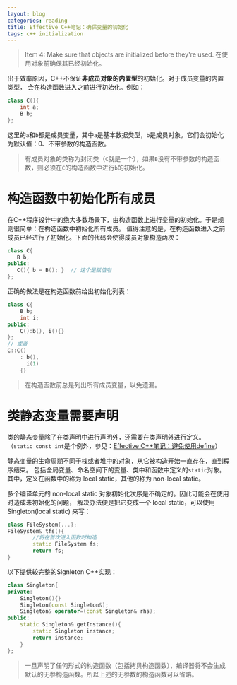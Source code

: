 ```yaml
---
layout: blog
categories: reading
title: Effective C++笔记：确保变量的初始化
tags: c++ initialization
---
```


> Item 4: Make sure that objects are initialized before they're used.
> 在使用对象前确保其已经初始化。

出于效率原因，C++不保证**非成员对象的内置型**的初始化。对于成员变量的内置类型，
会在构造函数进入之前进行初始化。例如：

```cpp
class C(){
    int a;
    B b;
};
```

这里的`a`和`b`都是成员变量，其中`a`是基本数据类型，`b`是成员对象。它们会初始化为默认值：0、不带参数的构造函数。

> 有成员对象的类称为封闭类（`C`就是一个），如果`B`没有不带参数的构造函数，则必须在`C`的构造函数中进行`b`的初始化。

# 构造函数中初始化所有成员

在C++程序设计中的绝大多数场景下，由构造函数上进行变量的初始化。于是规则很简单：在构造函数中初始化所有成员。
值得注意的是，在构造函数进入之前成员已经进行了初始化。下面的代码会使得成员对象构造两次：

```cpp
class C{
   B b;
public:
   C(){ b = B(); }  // 这个是赋值啦
};
```

正确的做法是在构造函数前给出初始化列表：

```cpp
class C{
    B b;
    int i;
public:
    C():b(), i(){}
};
// 或者
C::C()
    : b(), 
      i(1)
    {}
```

> 在构造函数前总是列出所有成员变量，以免遗漏。

# 类静态变量需要声明

类的静态变量除了在类声明中进行声明外，还需要在类声明外进行定义。
（`static const int`是个例外，参见：[Effective C++笔记：避免使用define](/2015/07/21/effective-cpp-2)）

静态变量的生命周期不同于栈或者堆中的对象，从它被构造开始一直存在，直到程序结束。
包括全局变量、命名空间下的变量、类中和函数中定义的`static`对象。
其中，定义在函数中的称为 local static，其他的称为 non-local static。

多个编译单元的 non-local static 对象初始化次序是不确定的。因此可能会在使用时造成未初始化的问题，
解决办法便是把它变成一个 local static，可以使用 Singleton(local static) 来写：

```cpp
class FileSystem{...};
FileSystem& tfs(){
		//将在首次进入函数时构造
		static FileSystem fs;	
		return fs;
}
```
	
以下提供较完整的Signleton C++实现：

```cpp
class Singleton{
private:
    Singleton(){}
    Singleton(const Singleton&);
    Singleton& operator=(const Singleton& rhs);
public:
    static Singleton& getInstance(){
        static Singleton instance;
        return instance; 
    }
};
```
	
> 一旦声明了任何形式的构造函数（包括拷贝构造函数），编译器将不会生成默认的无参构造函数。所以上述的无参数的构造函数可以省略。
